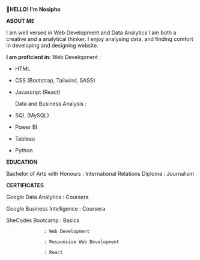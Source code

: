 **👋HELLO! I'm Nosipho** 

**ABOUT ME**

I am well versed in Web Development and Data Analytics
I am both a creative and a analytical thinker. 
I enjoy analysing data, and finding comfort in developing and designing website. 

**I am proficient in:**
Web Development :
- HTML
- CSS (Bootstrap, Tailwind, SASS)
- Javascript (React)

  Data and Business Analysis :
- SQL (MySQL)
- Power BI
- Tableau
- Python 
  
**EDUCATION**

Bachelor of Arts with Honours : International Relations 
Diploma : Journalism

**CERTIFICATES**

Google Data Analytics : Coursera

Google Business Intelligence : Coursera

SheCodes Bootcamp : Basics  

                  : Web Development 
                  
                  : Responsive Web Development
                  
                  : React

